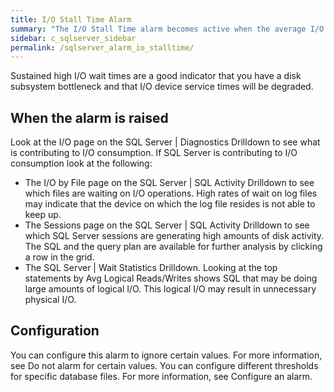 ```yaml
---
title: ﻿I/O Stall Time Alarm
summary: "The I/O Stall Time alarm becomes active when the average I/O wait time for any database file exceeds a threshold. This value is taken over a specific number of background collections."
sidebar: c_sqlserver_sidebar
permalink: /sqlserver_alarm_io_stalltime/
---
```



Sustained high I/O wait times are a good indicator that you have a disk subsystem bottleneck and that I/O device service times will be degraded.

## When the alarm is raised

Look at the I/O page on the SQL Server \| Diagnostics Drilldown to see what is contributing to I/O consumption. If SQL Server is contributing to I/O consumption look at the following:

* The I/O by File page on the SQL Server \| SQL Activity Drilldown to see which files are waiting on I/O operations. High rates of wait on log files may indicate that the device on which the log file resides is not able to keep up.
* The Sessions page on the SQL Server \| SQL Activity Drilldown to see which SQL Server sessions are generating high amounts of disk activity. The SQL and the query plan are available for further analysis by clicking a row in the grid.
* The SQL Server \| Wait Statistics Drilldown. Looking at the top statements by Avg Logical Reads/Writes shows SQL that may be doing large amounts of logical I/O. This logical I/O may result in unnecessary physical I/O.

## Configuration

You can configure this alarm to ignore certain values. For more information, see Do not alarm for certain values.
You can configure different thresholds for specific database files. For more information, see Configure an alarm.
